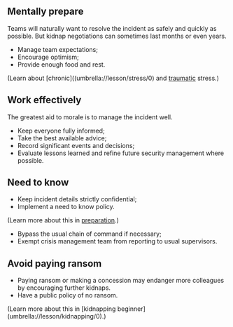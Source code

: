 [Title]: # (Carry out Plan)
[Order]: # (16)

## Mentally prepare

Teams will naturally want to resolve the incident as safely and quickly as possible. But kidnap negotiations can sometimes last months or even years.  

*	Manage team expectations;
*	Encourage optimism;  
*	Provide enough food and rest. 

(Learn about [chronic]((umbrella://lesson/stress/0) and [traumatic](umbrella://lesson/stress/1) stress.)

## Work effectively

The greatest aid to morale is to manage the incident well. 

*	Keep everyone fully informed;
*	Take the best available advice;
*	Record significant events and decisions;
*	Evaluate lessons learned and refine future security management where possible.

## Need to know

*   Keep incident details strictly confidential;  
*	Implement a need to know policy.

(Learn more about this in [preparation](umbrella://lesson/preparation).) 

*	Bypass the usual chain of command if necessary; 
*	Exempt crisis management team from reporting to usual supervisors. 

## Avoid paying ransom 

*	Paying ransom or making a concession may endanger more colleagues by encouraging further kidnaps.
*	Have a public policy of no ransom.

(Learn more about this in [kidnapping beginner] (umbrella://lesson/kidnapping/0).) 


